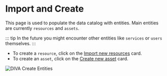 # Import and Create

This page is used to populate the data catalog with entities.
Main entities are currently `resources` and `assets`.

::: tip
In the future you might encounter other entities like `services` or `users` themselves.
:::

+ To create a `resource`, click on the [Import new resources](/user-docs/create/create-resource.md) card.
+ To create an `asset`, click on the [Create new asset](/user-docs/create/create-asset.md) card.

<div class="flex justify-center">
    <img class="rounded-lg" :src="$withBase('/assets/screenshots/create/create.png')" alt="DIVA Create Entities">
</div>
